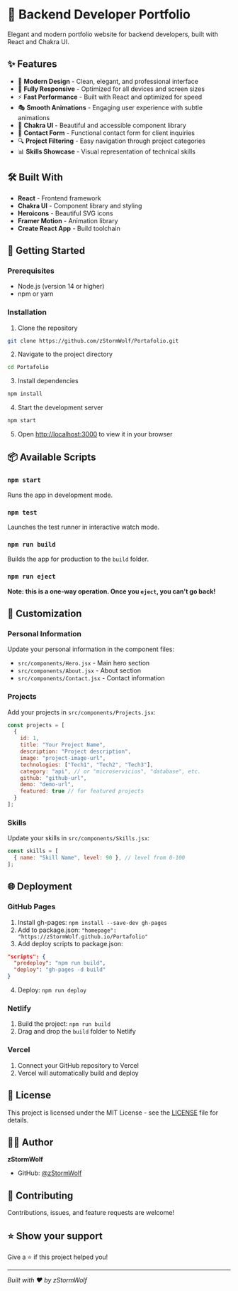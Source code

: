 # 🚀 Backend Developer Portfolio

Elegant and modern portfolio website for backend developers, built with React and Chakra UI.

## ✨ Features

- 🎨 **Modern Design** - Clean, elegant, and professional interface
- 📱 **Fully Responsive** - Optimized for all devices and screen sizes
- ⚡ **Fast Performance** - Built with React and optimized for speed
- 🎭 **Smooth Animations** - Engaging user experience with subtle animations
- 🌈 **Chakra UI** - Beautiful and accessible component library
- 📧 **Contact Form** - Functional contact form for client inquiries
- 🔍 **Project Filtering** - Easy navigation through project categories
- 📊 **Skills Showcase** - Visual representation of technical skills

## 🛠️ Built With

- **React** - Frontend framework
- **Chakra UI** - Component library and styling
- **Heroicons** - Beautiful SVG icons
- **Framer Motion** - Animation library
- **Create React App** - Build toolchain

## 🚀 Getting Started

### Prerequisites

- Node.js (version 14 or higher)
- npm or yarn

### Installation

1. Clone the repository
```bash
git clone https://github.com/zStormWolf/Portafolio.git
```

2. Navigate to the project directory
```bash
cd Portafolio
```

3. Install dependencies
```bash
npm install
```

4. Start the development server
```bash
npm start
```

5. Open [http://localhost:3000](http://localhost:3000) to view it in your browser

## 📦 Available Scripts

### `npm start`
Runs the app in development mode.

### `npm test`
Launches the test runner in interactive watch mode.

### `npm run build`
Builds the app for production to the `build` folder.

### `npm run eject`
**Note: this is a one-way operation. Once you `eject`, you can't go back!**

## 🎨 Customization

### Personal Information
Update your personal information in the component files:
- `src/components/Hero.jsx` - Main hero section
- `src/components/About.jsx` - About section
- `src/components/Contact.jsx` - Contact information

### Projects
Add your projects in `src/components/Projects.jsx`:
```javascript
const projects = [
  {
    id: 1,
    title: "Your Project Name",
    description: "Project description",
    image: "project-image-url",
    technologies: ["Tech1", "Tech2", "Tech3"],
    category: "api", // or "microservicios", "database", etc.
    github: "github-url",
    demo: "demo-url",
    featured: true // for featured projects
  }
];
```

### Skills
Update your skills in `src/components/Skills.jsx`:
```javascript
const skills = [
  { name: "Skill Name", level: 90 }, // level from 0-100
];
```

## 🌐 Deployment

### GitHub Pages
1. Install gh-pages: `npm install --save-dev gh-pages`
2. Add to package.json: `"homepage": "https://zStormWolf.github.io/Portafolio"`
3. Add deploy scripts to package.json:
```json
"scripts": {
  "predeploy": "npm run build",
  "deploy": "gh-pages -d build"
}
```
4. Deploy: `npm run deploy`

### Netlify
1. Build the project: `npm run build`
2. Drag and drop the `build` folder to Netlify

### Vercel
1. Connect your GitHub repository to Vercel
2. Vercel will automatically build and deploy

## 📄 License

This project is licensed under the MIT License - see the [LICENSE](LICENSE) file for details.

## 👨‍💻 Author

**zStormWolf**
- GitHub: [@zStormWolf](https://github.com/zStormWolf)

## 🤝 Contributing

Contributions, issues, and feature requests are welcome!

## ⭐ Show your support

Give a ⭐️ if this project helped you!

---

*Built with ❤️ by zStormWolf*